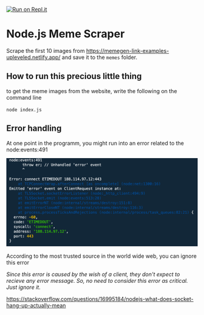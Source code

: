 [![Run on Repl.it](https://repl.it/badge/github/@schefkev/meme-scraper)](https://repl.it/github/@schefkev/meme-scraper)

# Node.js Meme Scraper

Scrape the first 10 images from https://memegen-link-examples-upleveled.netlify.app/ and save it to the `memes` folder.

## How to run this precious little thing

to get the meme images from the website, write the following on the command line

`node index.js`

## Error handling

At one point in the programm, you might run into an error related to the node:events:491

<img src="meme_error.png">

According to the most trusted source in the world wide web, you can ignore this error

_Since this error is caused by the wish of a client, they don't expect to recieve any error message. So, no need to consider this error as critical. Just ignore it._

https://stackoverflow.com/questions/16995184/nodejs-what-does-socket-hang-up-actually-mean
